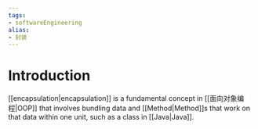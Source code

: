 ```yaml
---
tags:
- softwareEngineering 
alias:
- 封装
---
```

# Introduction 
[[encapsulation|encapsulation]] is a fundamental concept in [[面向对象编程|OOP]] that involves bundling data and [[Method|Method]]s that work on that data within one unit, such as a class in [[Java|Java]].